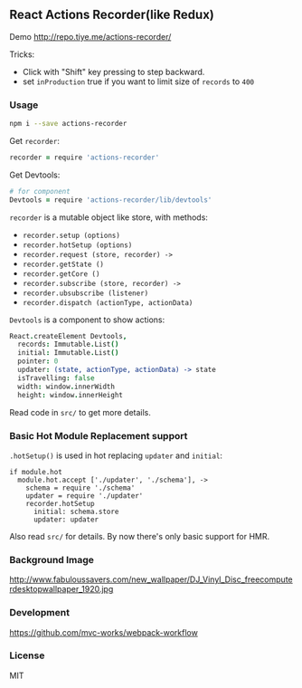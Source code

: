 
React Actions Recorder(like Redux)
----

Demo http://repo.tiye.me/actions-recorder/

Tricks:

* Click with "Shift" key pressing to step backward.
* set `inProduction` true if you want to limit size of `records` to `400`

### Usage

```bash
npm i --save actions-recorder
```

Get `recorder`:

```coffee
recorder = require 'actions-recorder'
```

Get Devtools:

```coffee
# for component
Devtools = require 'actions-recorder/lib/devtools'
```

`recorder` is a mutable object like store, with methods:

* `recorder.setup (options)`
* `recorder.hotSetup (options)`
* `recorder.request (store, recorder) ->`
* `recorder.getState ()`
* `recorder.getCore ()`
* `recorder.subscribe (store, recorder) ->`
* `recorder.ubsubscribe (listener)`
* `recorder.dispatch (actionType, actionData)`

`Devtools` is a component to show actions:

```coffee
React.createElement Devtools,
  records: Immutable.List()
  initial: Immutable.List()
  pointer: 0
  updater: (state, actionType, actionData) -> state
  isTravelling: false
  width: window.innerWidth
  height: window.innerHeight
```

Read code in `src/` to get more details.

### Basic Hot Module Replacement support

`.hotSetup()` is used in hot replacing `updater` and `initial`:

```
if module.hot
  module.hot.accept ['./updater', './schema'], ->
    schema = require './schema'
    updater = require './updater'
    recorder.hotSetup
      initial: schema.store
      updater: updater
```

Also read `src/` for details. By now there's only basic support for HMR.

### Background Image

http://www.fabuloussavers.com/new_wallpaper/DJ_Vinyl_Disc_freecomputerdesktopwallpaper_1920.jpg

### Development

https://github.com/mvc-works/webpack-workflow

### License

MIT
